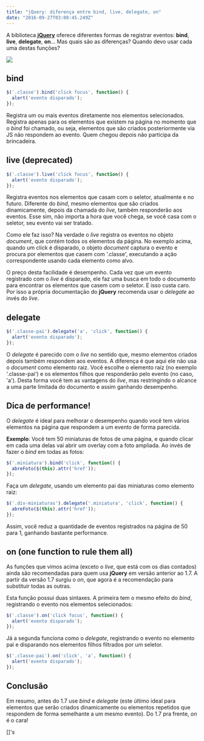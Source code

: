 ```yaml
---
title: "jQuery: diferença entre bind, live, delegate, on"
date: "2016-09-27T03:00:45.249Z"
---
```

A biblioteca [**jQuery**](http://www.jquery.com) oferece diferentes formas de registrar eventos: **bind**, **live**, **delegate**, **on**… Mas quais são as diferenças? Quando devo usar cada uma destas funções?

![](/1_Gss2nCUCTy4vw_qicvxZDg.jpeg)

## bind

```js
$('.classe').bind('click focus', function() { 
  alert('evento disparado'); 
});
```

Registra um ou mais eventos diretamente nos elementos selecionados. Registra apenas para os elementos que existem na página no momento que o _bind_ foi chamado, ou seja, elementos que são criados posteriormente via JS não respondem ao evento. Quem chegou depois não participa da brincadeira.

## live (deprecated)

```js
$('.classe').live('click focus', function() { 
  alert('evento disparado'); 
});
```

Registra eventos nos elementos que casam com o seletor, atualmente e no futuro. Diferente do _bind_, mesmo elementos que são criados dinamicamente, depois da chamada do _live_, também responderão aos eventos. Esse sim, não importa a hora que você chega, se você casa com o seletor, seu evento vai ser tratado.

Como ele faz isso? Na verdade o _live_ registra os eventos no objeto _document_, que contém todos os elementos da página. No exemplo acima, quando um click é disparado, o objeto _document_ captura o evento e procura por elementos que casem com '.classe', executando a ação correspondente usando cada elemento como alvo.

O preço desta facilidade é desempenho. Cada vez que um evento registrado com o _live_ é disparado, ele faz uma busca em todo o documento para encontrar os elementos que casem com o seletor. E isso custa caro. Por isso a própria documentação do **jQuery** recomenda usar o _delegate_ ao invés do _live_.

## delegate

```js
$('.classe-pai').delegate('a', 'click', function() { 
  alert('evento disparado'); 
});
```

O _delegate_ é parecido com o _live_ no sentido que, mesmo elementos criados depois também respondem aos eventos. A diferença é que aqui ele não usa o _document_ como elemento raiz. Você escolhe o elemento raiz (no exemplo '.classe-pai') e os elementos filhos que responderão pelo evento (no caso, 'a'). Desta forma você tem as vantagens do _live_, mas restringindo o alcance a uma parte limitada do documento e assim ganhando desempenho.

## Dica de performance!

O _delegate_ é ideal para melhorar o desempenho quando você tem vários elementos na página que respondem a um evento de forma parecida.

**Exemplo**: Você tem 50 miniaturas de fotos de uma página, e quando clicar em cada uma delas vai abrir um overlay com a foto ampliada. Ao invés de fazer o _bind_ em todas as fotos:

```js
$('.miniatura').bind('click', function() { 
  abreFoto($(this).attr('href')); 
});
```

Faça um _delegate_, usando um elemento pai das miniaturas como elemento raiz:

```js
$('.div-miniaturas').delegate('.miniatura', 'click', function() { 
  abreFoto($(this).attr('href')); 
});
```

Assim, você reduz a quantidade de eventos registrados na página de 50 para 1, ganhando bastante performance.

## on (one function to rule them all)

As funções que vimos acima (exceto o _live_, que está com os dias contados) ainda são recomendadas para quem usa **jQuery** em versão anterior ao 1.7. A partir da versão 1.7 surgiu o _on_, que agora é a recomendação para substituir todas as outras.

Esta função possui duas sintaxes. A primeira tem o mesmo efeito do _bind_, registrando o evento nos elementos selecionados:

```js
$('.classe').on('click focus', function() { 
  alert('evento disparado'); 
});
```

Já a segunda funciona como o _delegate_, registrando o evento no elemento pai e disparando nos elementos filhos filtrados por um seletor.

```js
$('.classe-pai').on('click', 'a', function() { 
  alert('evento disparado'); 
});
```

## Conclusão

Em resumo, antes do 1.7 use _bind_ e _delegate_ (este último ideal para elementos que serão criados dinamicamente ou elementos repetidos que respondem de forma semelhante a um mesmo evento). Do 1.7 pra frente, _on_ é o cara!

\[\]'s